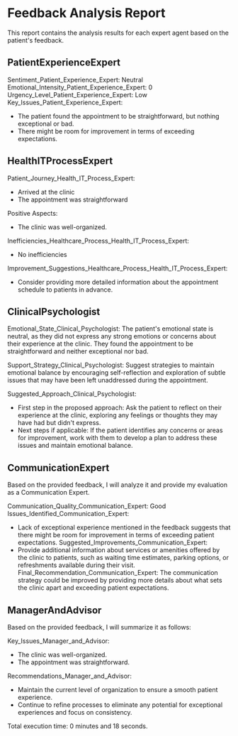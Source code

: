 # Feedback Analysis Report

This report contains the analysis results for each expert agent based on the patient's feedback.

## PatientExperienceExpert


Sentiment_Patient_Experience_Expert: Neutral
Emotional_Intensity_Patient_Experience_Expert: 0
Urgency_Level_Patient_Experience_Expert: Low
Key_Issues_Patient_Experience_Expert:
- The patient found the appointment to be straightforward, but nothing exceptional or bad.
- There might be room for improvement in terms of exceeding expectations.
## HealthITProcessExpert



Patient_Journey_Health_IT_Process_Expert:
- Arrived at the clinic
- The appointment was straightforward

Positive Aspects:
- The clinic was well-organized.

Inefficiencies_Healthcare_Process_Health_IT_Process_Expert:
- No inefficiencies

Improvement_Suggestions_Healthcare_Process_Health_IT_Process_Expert:
- Consider providing more detailed information about the appointment schedule to patients in advance.
## ClinicalPsychologist


Emotional_State_Clinical_Psychologist: The patient's emotional state is neutral, as they did not express any strong emotions or concerns about their experience at the clinic. They found the appointment to be straightforward and neither exceptional nor bad.

Support_Strategy_Clinical_Psychologist: Suggest strategies to maintain emotional balance by encouraging self-reflection and exploration of subtle issues that may have been left unaddressed during the appointment.

Suggested_Approach_Clinical_Psychologist:
- First step in the proposed approach: Ask the patient to reflect on their experience at the clinic, exploring any feelings or thoughts they may have had but didn't express.
- Next steps if applicable: If the patient identifies any concerns or areas for improvement, work with them to develop a plan to address these issues and maintain emotional balance.
## CommunicationExpert


Based on the provided feedback, I will analyze it and provide my evaluation as a Communication Expert.

Communication_Quality_Communication_Expert: Good
Issues_Identified_Communication_Expert:
- Lack of exceptional experience mentioned in the feedback suggests that there might be room for improvement in terms of exceeding patient expectations.
Suggested_Improvements_Communication_Expert:
- Provide additional information about services or amenities offered by the clinic to patients, such as waiting time estimates, parking options, or refreshments available during their visit.
Final_Recommendation_Communication_Expert: The communication strategy could be improved by providing more details about what sets the clinic apart and exceeding patient expectations.
## ManagerAndAdvisor


Based on the provided feedback, I will summarize it as follows:

Key_Issues_Manager_and_Advisor:
- The clinic was well-organized.
- The appointment was straightforward.

Recommendations_Manager_and_Advisor:
- Maintain the current level of organization to ensure a smooth patient experience.
- Continue to refine processes to eliminate any potential for exceptional experiences and focus on consistency.

Total execution time: 0 minutes and 18 seconds.
